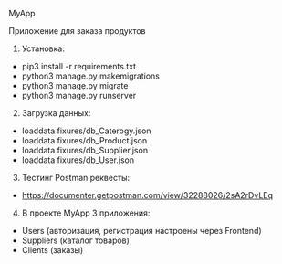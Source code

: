 MyApp

Приложение для заказа продуктов

1. Установка:

- pip3 install -r requirements.txt
- python3 manage.py makemigrations
- python3 manage.py migrate
- python3 manage.py runserver


2. Загрузка данных:
- loaddata fixures/db_Caterogy.json
- loaddata fixures/db_Product.json
- loaddata fixures/db_Supplier.json
- loaddata fixures/db_User.json


3. Тестинг Postman реквесты:
- https://documenter.getpostman.com/view/32288026/2sA2rDvLEq


4. В проекте MyApp 3 приложения:
- Users (авторизация, регистрация настроены через Frontend)
- Suppliers (каталог товаров)
- Clients (заказы)
  




